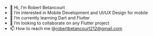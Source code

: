 - 👋 Hi, I’m Robert Betancourt
- 👀 I’m interested in Mobile Development and UI/UX Design for mobile
- 🌱 I’m currently learning Dart and Flutter
- 💞️ I’m looking to collaborate on any Flutter project
- 📫 How to reach me @robertbetancourt212@gmail.com

<!---
robertbetancourt/robertbetancourt is a ✨ special ✨ repository because its `README.md` (this file) appears on your GitHub profile.
You can click the Preview link to take a look at your changes.
--->

